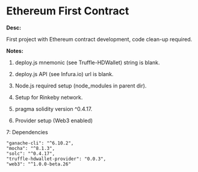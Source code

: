 # Ethereum First Contract

<b>Desc:</b>

First project with Ethereum contract development, code clean-up required.

<b>Notes:</b>

1. deploy.js mnemonic (see Truffle-HDWallet) string is blank.

2. deploy.js API (see Infura.io) url is blank.

3. Node.js required setup (node_modules in parent dir).

4. Setup for Rinkeby network.

5. pragma solidity version ^0.4.17.

6. Provider setup (Web3 enabled)

7: Dependencies

    "ganache-cli": "^6.10.2",
    "mocha": "^8.1.3",
    "solc": "^0.4.17",
    "truffle-hdwallet-provider": "0.0.3",
    "web3": "^1.0.0-beta.26"
